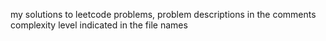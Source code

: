 my solutions to leetcode problems, problem descriptions in the comments
complexity level indicated in the file names
